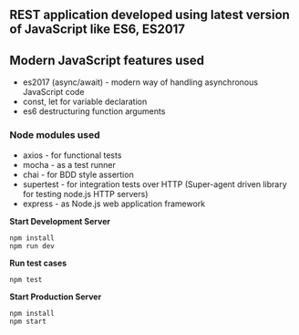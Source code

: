 ## REST application developed using latest version of JavaScript like ES6, ES2017

## Modern JavaScript features used
* es2017 (async/await) - modern way of handling asynchronous JavaScript code
* const, let for variable declaration
* es6 destructuring function arguments

### Node modules used
* axios - for functional tests
* mocha - as a test runner
* chai - for BDD style assertion
* supertest - for integration tests over HTTP (Super-agent driven library for testing node.js HTTP servers)
* express - as Node.js web application framework

**Start Development Server**
```
npm install
npm run dev
```
**Run test cases**
```
npm test
```


**Start Production Server**
```
npm install
npm start
```

